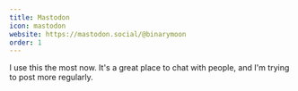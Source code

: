 ```yaml
---
title: Mastodon
icon: mastodon
website: https://mastodon.social/@binarymoon
order: 1
---
```

I use this the most now. It's a great place to chat with people, and I'm trying to post more regularly.